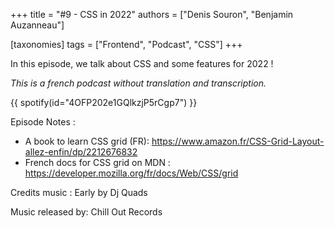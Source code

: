 +++
title = "#9 - CSS in 2022"
authors = ["Denis Souron", "Benjamin Auzanneau"]

[taxonomies]
tags = ["Frontend", "Podcast", "CSS"]
+++

In this episode, we talk about CSS and some features for 2022 !

<!-- more -->

_This is a french podcast without translation and transcription._

{{ spotify(id="4OFP202e1GQlkzjP5rCgp7") }}

Episode Notes :

- A book to learn CSS grid (FR): https://www.amazon.fr/CSS-Grid-Layout-allez-enfin/dp/2212676832
- French docs for CSS grid on MDN : https://developer.mozilla.org/fr/docs/Web/CSS/grid

Credits music : Early by Dj Quads

Music released by: Chill Out Records
